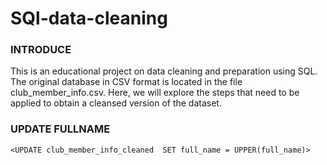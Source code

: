 # SQl-data-cleaning
### INTRODUCE
This is an educational project on data cleaning and preparation using SQL. The original database in CSV format is located in the file club_member_info.csv. Here, we will explore the steps that need to be applied to obtain a cleansed version of the dataset.
### UPDATE FULLNAME
`<UPDATE club_member_info_cleaned 
SET full_name = UPPER(full_name)>`
